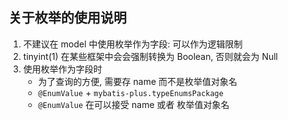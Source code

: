 ## 关于枚举的使用说明

1. 不建议在 model 中使用枚举作为字段: 可以作为逻辑限制
2. tinyint(1) 在某些框架中会会强制转换为 Boolean, 否则就会为 Null
3. 使用枚举作为字段时
    - 为了查询的方便, 需要存 name 而不是枚举值对象名
    - `@EnumValue` + `mybatis-plus.typeEnumsPackage`
    - `@EnumValue` 在可以接受 name 或者 枚举值对象名
